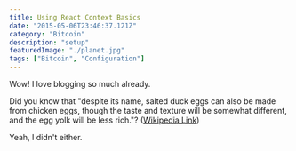 ```yaml
---
title: Using React Context Basics
date: "2015-05-06T23:46:37.121Z"
category: "Bitcoin"
description: "setup"
featuredImage: "./planet.jpg"
tags: ["Bitcoin", "Configuration"]
---
```


Wow! I love blogging so much already.

Did you know that "despite its name, salted duck eggs can also be made from
chicken eggs, though the taste and texture will be somewhat different, and the
egg yolk will be less rich."?
([Wikipedia Link](http://en.wikipedia.org/wiki/Salted_duck_egg))

Yeah, I didn't either.
